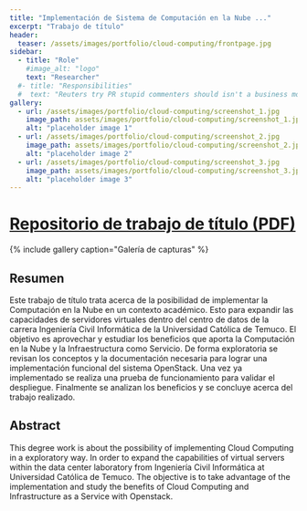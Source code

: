 ```yaml
---
title: "Implementación de Sistema de Computación en la Nube ..."
excerpt: "Trabajo de título"
header:
  teaser: /assets/images/portfolio/cloud-computing/frontpage.jpg
sidebar:
  - title: "Role"    
    #image_alt: "logo"
    text: "Researcher"
  #- title: "Responsibilities"
  #  text: "Reuters try PR stupid commenters should isn't a business model"
gallery:
  - url: /assets/images/portfolio/cloud-computing/screenshot_1.jpg
    image_path: assets/images/portfolio/cloud-computing/screenshot_1.jpg
    alt: "placeholder image 1"
  - url: /assets/images/portfolio/cloud-computing/screenshot_2.jpg
    image_path: assets/images/portfolio/cloud-computing/screenshot_2.jpg
    alt: "placeholder image 2"
  - url: /assets/images/portfolio/cloud-computing/screenshot_3.jpg
    image_path: assets/images/portfolio/cloud-computing/screenshot_3.jpg
    alt: "placeholder image 3"
---
```


# [Repositorio de trabajo de título (PDF)](https://github.com/michelmzc/Implementacion-de-Sistema-de-Computacion-en-la-Nube-con-OpenStack)


{% include gallery caption="Galería de capturas" %}

## Resumen 

Este trabajo de título trata acerca de la posibilidad de implementar la Computación en la Nube en un contexto académico. Esto para expandir las capacidades de servidores virtuales dentro del centro de datos de la carrera Ingeniería Civil Informática de la Universidad Católica de Temuco. El objetivo es aprovechar y estudiar los beneficios que aporta la Computación en la Nube y la Infraestructura como Servicio. De forma exploratoria se revisan los conceptos y la documentación necesaria para lograr una implementación funcional del sistema OpenStack. Una vez ya implementado se realiza una prueba de funcionamiento para validar el despliegue. Finalmente se analizan los beneficios y se concluye acerca del trabajo realizado.


## Abstract  

This degree work is about the possibility of implementing Cloud Computing in a exploratory way. In order to expand the capabilities of virtual servers within the data center laboratory from Ingeniería Civil Informática at Universidad Católica de Temuco. The objective is to take advantage of the implementation and study the benefits of Cloud Computing and Infrastructure as a Service with Openstack.
